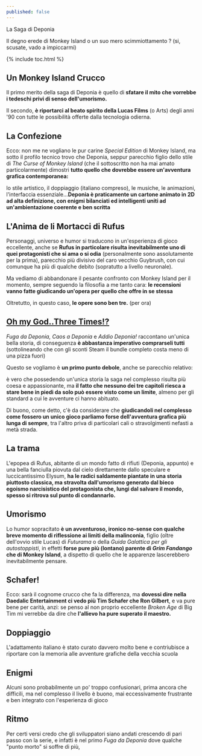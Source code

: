 ```yaml
---
published: false
---
```


La Saga di Deponia

Il degno erede di Monkey Island o un suo mero scimmiottamento ? (si, scusate, vado a impiccarmi)

{% include toc.html %}

## Un Monkey Island Crucco

Il primo merito della saga di Deponia è quello di **sfatare il mito che vorrebbe i tedeschi privi di senso dell'umorismo.**

Il secondo, **è riportarci al beato spirito della Lucas Films** (o Arts) degli anni '90 con tutte le possibilità offerte dalla tecnologia odierna.

## La Confezione

Ecco: non me ne vogliano le pur carine *Special Edition* di Monkey Island, ma sotto il profilo tecnico trovo che Deponia, seppur parecchio figlio dello stile di _The Curse of Monkey Island_ (che il sottoscritto non ha mai amato particolarmente) dimostri **tutto quello che dovrebbe essere un'avventura grafica contemporanea:**

lo stile artistico, il doppiaggio (italiano compreso), le musiche, le animazioni, l'interfaccia essenziale...**Deponia è praticamente un cartone animato in 2D ad alta definizione, con enigmi bilanciati ed intelligenti uniti ad un'ambientazione coerente e ben scritta**

## L'Anima de li Mortacci di Rufus

Personaggi, universo e humor si traducono in un'esperienza di gioco eccellente, anche se **Rufus in particolare risulta inevitabilmente uno di quei protagonisti che si ama o si odia** (personalmente sono assolutamente per la prima), parecchio più divisivo del caro vecchio Guybrush, con cui comunque ha più di qualche debito (sopratutto a livello neuronale).

Ma vediamo di abbandonare il pesante confronto con Monkey Island per il momento, sempre seguendo la filosofia a me tanto cara: **le recensioni vanno fatte giudicando un'opera per quello che offre in se stessa** 

Oltretutto, in questo caso, **le opere sono ben tre.** (per ora)

## <a href='https://www.youtube.com/watch?v=b3xUF6mgvbw'>Oh my God..Three Times!?</a>

_Fuga da Deponia, Caos a Deponia_ e _Addio Deponia!_ raccontano un'unica bella storia, di conseguenza **è abbastanza imperativo comprarseli tutti** (sottolineando che con gli sconti Steam il bundle completo costa meno di una pizza fuori)

Questo se vogliamo è **un primo punto debole**, anche se parecchio relativo:

è vero che possedendo un'unica storia la saga nel complesso risulta più coesa e appassionante, ma **il fatto che nessuno dei tre capitoli riesca a stare bene in piedi da solo può essere visto come un limite**, almeno per gli standard a cui le avventure ci hanno abituato.

Di buono, come detto, c'è da considerare che **giudicandoli nel complesso come fossero un unico gioco parliamo forse dell'avventura grafica più lunga di sempre**, tra l'altro priva di particolari cali o stravolgimenti nefasti a metà strada.

## La trama

L'epopea di Rufus, abitante di un mondo fatto di rifiuti (Deponia, appunto) e una bella fanciulla piovuta dal cielo direttamente dallo speculare e luccicantissimo Elysum, **ha le radici saldamente piantate in una storia piuttosto classica, ma stravolta dall'umorismo generato dal bieco egoismo narcisistico del protagonista che, lungi dal salvare il mondo, spesso si ritrova sul punto di condannarlo.**

## Umorismo

Lo humor sopracitato **è un avventuroso, ironico no-sense con qualche breve momento di riflessione ai limiti della malinconia**, figlio (oltre dell'ovvio stile Lucas) di _Futurama_ o della _Guida Galattica per gli autostoppisti_, in effetti **forse pure più (lontano) parente di _Grim Fandango_ che di Monkey Island**, a dispetto di quello che le apparenze lascerebbero inevitabilmente pensare.

## Schafer!

Ecco: sarà il cognome crucco che fa la differenza, ma **dovessi dire nella Daedalic Entertainment ci vedo più Tim Schafer che Ron Gilbert**, e va pure bene per carità, anzi: se penso al non proprio eccellente _Broken Age_ di Big Tim mi verrebbe da dire che **l'allievo ha pure superato il maestro.**

## Doppiaggio

L'adattamento italiano è stato curato davvero molto bene e contriubisce a riportare con la memoria alle avventure grafiche della vecchia scuola

## Enigmi

Alcuni sono probabilmente un po' troppo confusionari, prima ancora che difficili, ma nel complesso il livello è buono, mai eccessivamente frustrante e ben integrato con l'esperienza di gioco

## Ritmo

Per certi versi credo che gli sviluppatori siano andati crescendo di pari passo con la serie, e infatti è nel primo _Fuga da Deponia_ dove qualche "punto morto" si soffre di più,